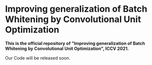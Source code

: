 # Improving generalization of Batch Whitening by Convolutional Unit Optimization
**This is the official repository of "Improving generalization of Batch Whitening by Convolutional Unit Optimization", ICCV 2021.**

Our Code will be released soon.
